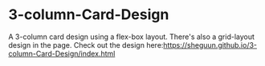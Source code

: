 # 3-column-Card-Design
A 3-column card design using a flex-box layout. There's also a grid-layout design in the page.
Check out the design here:https://sheguun.github.io/3-column-Card-Design/index.html
